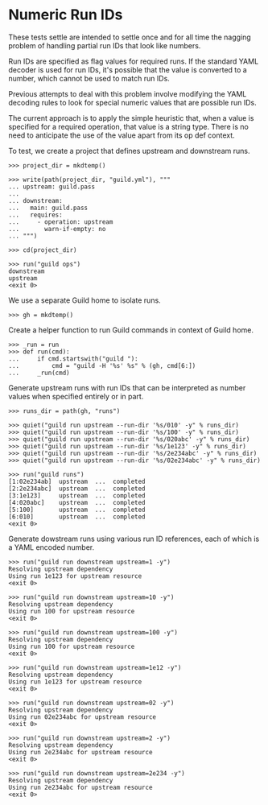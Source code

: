 # Numeric Run IDs

These tests settle are intended to settle once and for all time the
nagging problem of handling partial run IDs that look like numbers.

Run IDs are specified as flag values for required runs. If the
standard YAML decoder is used for run IDs, it's possible that the
value is converted to a number, which cannot be used to match run IDs.

Previous attempts to deal with this problem involve modifying the YAML
decoding rules to look for special numeric values that are possible
run IDs.

The current approach is to apply the simple heuristic that, when a
value is specified for a required operation, that value is a string
type. There is no need to anticipate the use of the value apart from
its op def context.

To test, we create a project that defines upstream and downstream
runs.

    >>> project_dir = mkdtemp()

    >>> write(path(project_dir, "guild.yml"), """
    ... upstream: guild.pass
    ...
    ... downstream:
    ...   main: guild.pass
    ...   requires:
    ...     - operation: upstream
    ...       warn-if-empty: no
    ... """)

    >>> cd(project_dir)

    >>> run("guild ops")
    downstream
    upstream
    <exit 0>

We use a separate Guild home to isolate runs.

    >>> gh = mkdtemp()

Create a helper function to run Guild commands in context of Guild home.

    >>> _run = run
    >>> def run(cmd):
    ...     if cmd.startswith("guild "):
    ...         cmd = "guild -H '%s' %s" % (gh, cmd[6:])
    ...     _run(cmd)

Generate upstream runs with run IDs that can be interpreted as number
values when specified entirely or in part.

    >>> runs_dir = path(gh, "runs")

    >>> quiet("guild run upstream --run-dir '%s/010' -y" % runs_dir)
    >>> quiet("guild run upstream --run-dir '%s/100' -y" % runs_dir)
    >>> quiet("guild run upstream --run-dir '%s/020abc' -y" % runs_dir)
    >>> quiet("guild run upstream --run-dir '%s/1e123' -y" % runs_dir)
    >>> quiet("guild run upstream --run-dir '%s/2e234abc' -y" % runs_dir)
    >>> quiet("guild run upstream --run-dir '%s/02e234abc' -y" % runs_dir)

    >>> run("guild runs")
    [1:02e234ab]  upstream  ...  completed
    [2:2e234abc]  upstream  ...  completed
    [3:1e123]     upstream  ...  completed
    [4:020abc]    upstream  ...  completed
    [5:100]       upstream  ...  completed
    [6:010]       upstream  ...  completed
    <exit 0>

Generate dowstream runs using various run ID references, each of which
is a YAML encoded number.

    >>> run("guild run downstream upstream=1 -y")
    Resolving upstream dependency
    Using run 1e123 for upstream resource
    <exit 0>

    >>> run("guild run downstream upstream=10 -y")
    Resolving upstream dependency
    Using run 100 for upstream resource
    <exit 0>

    >>> run("guild run downstream upstream=100 -y")
    Resolving upstream dependency
    Using run 100 for upstream resource
    <exit 0>

    >>> run("guild run downstream upstream=1e12 -y")
    Resolving upstream dependency
    Using run 1e123 for upstream resource
    <exit 0>

    >>> run("guild run downstream upstream=02 -y")
    Resolving upstream dependency
    Using run 02e234abc for upstream resource
    <exit 0>

    >>> run("guild run downstream upstream=2 -y")
    Resolving upstream dependency
    Using run 2e234abc for upstream resource
    <exit 0>

    >>> run("guild run downstream upstream=2e234 -y")
    Resolving upstream dependency
    Using run 2e234abc for upstream resource
    <exit 0>
